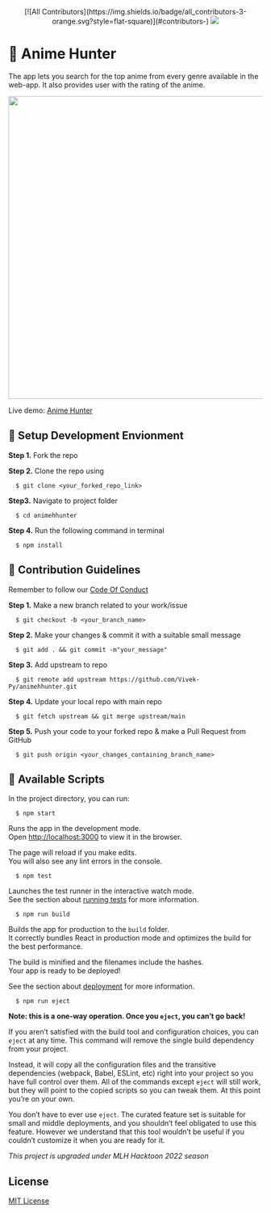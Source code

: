 <p align="center">
<!-- ALL-CONTRIBUTORS-BADGE:START - Do not remove or modify this section -->
[![All Contributors](https://img.shields.io/badge/all_contributors-3-orange.svg?style=flat-square)](#contributors-)
<!-- ALL-CONTRIBUTORS-BADGE:END -->
<img src="./img/logo.png">
</p>

# :pushpin: Anime Hunter

The app lets you search for the top anime from every genre available in the web-app. It also provides user with the rating of the anime.

<p align="center">
<img src="./img/home.jpg" width="600">
</p>

Live demo: [Anime Hunter](https://www.animehunter.tech/)

## :pushpin: Setup Development Envionment

**Step 1.** Fork the repo

**Step 2.** Clone the repo using

      $ git clone <your_forked_repo_link>

**Step3.** Navigate to project folder

      $ cd animehhunter

**Step 4.** Run the following command in terminal

      $ npm install

## :scroll: Contribution Guidelines

Remember to follow our [Code Of Conduct](https://github.com/Vivek-Py/animehhunter/blob/main/CODE_OF_CONDUCT.md)

**Step 1.** Make a new branch related to your work/issue

      $ git checkout -b <your_branch_name>

**Step 2.** Make your changes & commit it with a suitable small message

      $ git add . && git commit -m"your_message"

**Step 3.** Add upstream to repo

      $ git remote add upstream https://github.com/Vivek-Py/animehhunter.git

**Step 4.** Update your local repo with main repo

      $ git fetch upstream && git merge upstream/main

**Step 5.** Push your code to your forked repo & make a Pull Request from GitHub

      $ git push origin <your_changes_containing_branch_name>

## :scroll: Available Scripts

In the project directory, you can run:

      $ npm start

Runs the app in the development mode.\
Open [http://localhost:3000](http://localhost:3000) to view it in the browser.

The page will reload if you make edits.\
You will also see any lint errors in the console.

      $ npm test

Launches the test runner in the interactive watch mode.\
See the section about [running tests](https://facebook.github.io/create-react-app/docs/running-tests) for more information.

      $ npm run build

Builds the app for production to the `build` folder.\
It correctly bundles React in production mode and optimizes the build for the best performance.

The build is minified and the filenames include the hashes.\
Your app is ready to be deployed!

See the section about [deployment](https://facebook.github.io/create-react-app/docs/deployment) for more information.

      $ npm run eject

**Note: this is a one-way operation. Once you `eject`, you can’t go back!**

If you aren’t satisfied with the build tool and configuration choices, you can `eject` at any time. This command will remove the single build dependency from your project.

Instead, it will copy all the configuration files and the transitive dependencies (webpack, Babel, ESLint, etc) right into your project so you have full control over them. All of the commands except `eject` will still work, but they will point to the copied scripts so you can tweak them. At this point you’re on your own.

You don’t have to ever use `eject`. The curated feature set is suitable for small and middle deployments, and you shouldn’t feel obligated to use this feature. However we understand that this tool wouldn’t be useful if you couldn’t customize it when you are ready for it.

_This project is upgraded under MLH Hacktoon 2022 season_

## License

[MIT License](https://github.com/Vivek-Py/animehhunter/blob/main/LICENSE.md)
